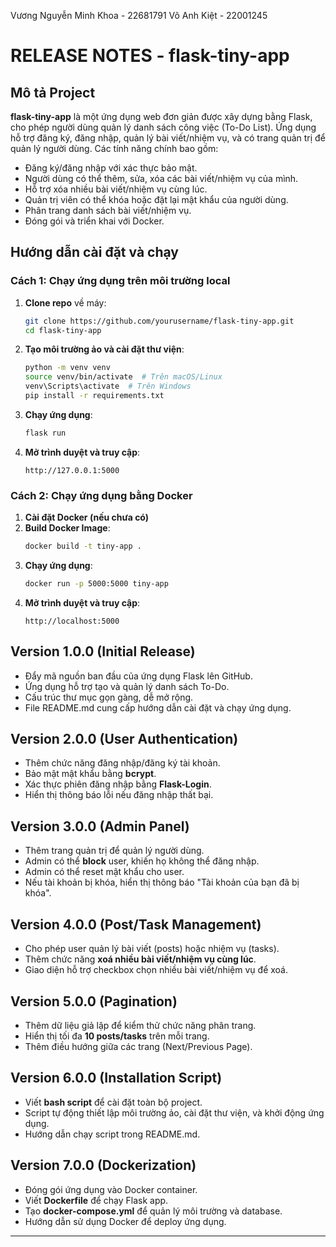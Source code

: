 Vương Nguyễn Minh Khoa - 22681791
Võ Anh Kiệt - 22001245


# RELEASE NOTES - flask-tiny-app

## Mô tả Project
**flask-tiny-app** là một ứng dụng web đơn giản được xây dựng bằng Flask, cho phép người dùng quản lý danh sách công việc (To-Do List). Ứng dụng hỗ trợ đăng ký, đăng nhập, quản lý bài viết/nhiệm vụ, và có trang quản trị để quản lý người dùng. Các tính năng chính bao gồm:
- Đăng ký/đăng nhập với xác thực bảo mật.
- Người dùng có thể thêm, sửa, xóa các bài viết/nhiệm vụ của mình.
- Hỗ trợ xóa nhiều bài viết/nhiệm vụ cùng lúc.
- Quản trị viên có thể khóa hoặc đặt lại mật khẩu của người dùng.
- Phân trang danh sách bài viết/nhiệm vụ.
- Đóng gói và triển khai với Docker.

## Hướng dẫn cài đặt và chạy
### Cách 1: Chạy ứng dụng trên môi trường local
1. **Clone repo** về máy:
   ```sh
   git clone https://github.com/yourusername/flask-tiny-app.git
   cd flask-tiny-app
   ```
2. **Tạo môi trường ảo và cài đặt thư viện**:
   ```sh
   python -m venv venv
   source venv/bin/activate  # Trên macOS/Linux
   venv\Scripts\activate  # Trên Windows
   pip install -r requirements.txt
   ```
3. **Chạy ứng dụng**:
   ```sh
   flask run
   ```
4. **Mở trình duyệt và truy cập**:
   ```
   http://127.0.0.1:5000
   ```

### Cách 2: Chạy ứng dụng bằng Docker
1. **Cài đặt Docker (nếu chưa có)**
2. **Build Docker Image**:
   ```sh
   docker build -t tiny-app .
   ```
3. **Chạy ứng dụng**:
   ```sh
   docker run -p 5000:5000 tiny-app
   ```
4. **Mở trình duyệt và truy cập**:
   ```
   http://localhost:5000
   ```

## Version 1.0.0 (Initial Release)
- Đẩy mã nguồn ban đầu của ứng dụng Flask lên GitHub.
- Ứng dụng hỗ trợ tạo và quản lý danh sách To-Do.
- Cấu trúc thư mục gọn gàng, dễ mở rộng.
- File README.md cung cấp hướng dẫn cài đặt và chạy ứng dụng.

## Version 2.0.0 (User Authentication)
- Thêm chức năng đăng nhập/đăng ký tài khoản.
- Bảo mật mật khẩu bằng **bcrypt**.
- Xác thực phiên đăng nhập bằng **Flask-Login**.
- Hiển thị thông báo lỗi nếu đăng nhập thất bại.

## Version 3.0.0 (Admin Panel)
- Thêm trang quản trị để quản lý người dùng.
- Admin có thể **block** user, khiến họ không thể đăng nhập.
- Admin có thể reset mật khẩu cho user.
- Nếu tài khoản bị khóa, hiển thị thông báo "Tài khoản của bạn đã bị khóa".

## Version 4.0.0 (Post/Task Management)
- Cho phép user quản lý bài viết (posts) hoặc nhiệm vụ (tasks).
- Thêm chức năng **xoá nhiều bài viết/nhiệm vụ cùng lúc**.
- Giao diện hỗ trợ checkbox chọn nhiều bài viết/nhiệm vụ để xoá.

## Version 5.0.0 (Pagination)
- Thêm dữ liệu giả lập để kiểm thử chức năng phân trang.
- Hiển thị tối đa **10 posts/tasks** trên mỗi trang.
- Thêm điều hướng giữa các trang (Next/Previous Page).

## Version 6.0.0 (Installation Script)
- Viết **bash script** để cài đặt toàn bộ project.
- Script tự động thiết lập môi trường ảo, cài đặt thư viện, và khởi động ứng dụng.
- Hướng dẫn chạy script trong README.md.

## Version 7.0.0 (Dockerization)
- Đóng gói ứng dụng vào Docker container.
- Viết **Dockerfile** để chạy Flask app.
- Tạo **docker-compose.yml** để quản lý môi trường và database.
- Hướng dẫn sử dụng Docker để deploy ứng dụng.

---


